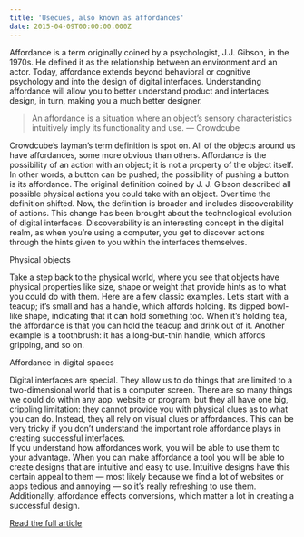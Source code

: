 ```yaml
---
title: 'Usecues, also known as affordances'
date: 2015-04-09T00:00:00.000Z
---
```



Affordance is a term originally coined by a psychologist, J.J. Gibson, in the 1970s. He defined it as the relationship between an environment and an actor. Today, affordance extends beyond behavioral or cognitive psychology and into the design of digital interfaces. Understanding affordance will allow you to better understand product and interfaces design, in turn, making you a much better designer.

> An affordance is a situation where an object’s sensory characteristics intuitively imply its functionality and use. — Crowdcube

Crowdcube’s layman’s term definition is spot on. All of the objects around us have affordances, some more obvious than others. Affordance is the possibility of an action with an object; it is not a property of the object itself. In other words, a button can be pushed; the possibility of pushing a button is its affordance. The original definition coined by J. J. Gibson described all possible physical actions you could take with an object. Over time the definition shifted. Now, the definition is broader and includes discoverability of actions. This change has been brought about the technological evolution of digital interfaces. Discoverability is an interesting concept in the digital realm, as when you’re using a computer, you get to discover actions through the hints given to you within the interfaces themselves.

Physical objects

Take a step back to the physical world, where you see that objects have physical properties like size, shape or weight that provide hints as to what you could do with them. Here are a few classic examples. Let’s start with a teacup; it’s small and has a handle, which affords holding. Its dipped bowl-like shape, indicating that it can hold something too. When it’s holding tea, the affordance is that you can hold the teacup and drink out of it. Another example is a toothbrush: it has a long-but-thin handle, which affords gripping, and so on.

Affordance in digital spaces

Digital interfaces are special. They allow us to do things that are limited to a two-dimensional world that is a computer screen. There are so many things we could do within any app, website or program; but they all have one big, crippling limitation: they cannot provide you with physical clues as to what you can do. Instead, they all rely on visual clues or affordances. This can be very tricky if you don’t understand the important role affordance plays in creating successful interfaces.
<br>If you understand how affordances work, you will be able to use them to your advantage. When you can make affordance a tool you will be able to create designs that are intuitive and easy to use. Intuitive designs have this certain appeal to them — most likely because we find a lot of websites or apps tedious and annoying — so it’s really refreshing to use them. Additionally, affordance effects conversions, which matter a lot in creating a successful design.

[Read the full article](http://www.webdesignerdepot.com/2015/04/6-types-of-digital-affordance-that-impact-your-ux/)